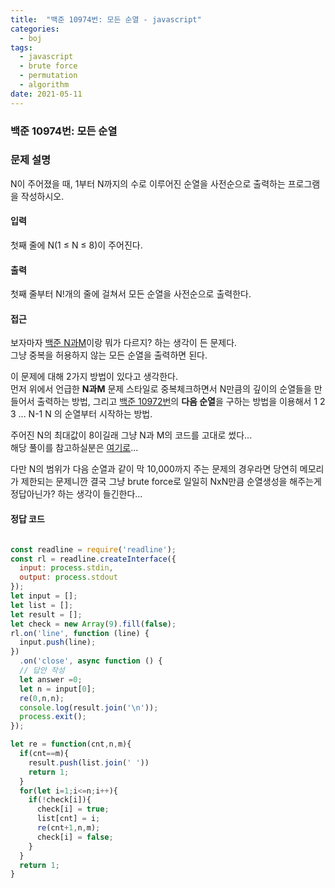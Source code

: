 ```yaml
---
title:  "백준 10974번: 모든 순열 - javascript"
categories: 
  - boj
tags:
  - javascript
  - brute force
  - permutation
  - algorithm
date: 2021-05-11
---
```

### 백준 10974번: 모든 순열

### 문제 설명 
N이 주어졌을 때, 1부터 N까지의 수로 이루어진 순열을 사전순으로 출력하는 프로그램을 작성하시오.

 
#### 입력
첫째 줄에 N(1 ≤ N ≤ 8)이 주어진다. 

#### 출력
첫째 줄부터 N!개의 줄에 걸쳐서 모든 순열을 사전순으로 출력한다.

#### 접근   
보자마자 [백준 N과M](../3-15649/)이랑 뭐가 다르지? 하는 생각이 든 문제다.   
그냥 중복을 허용하지 않는 모든 순열을 출력하면 된다.   

이 문제에 대해 2가지 방법이 있다고 생각한다.   
먼저 위에서 언급한 **N과M** 문제 스타일로 중복체크하면서 N만큼의 깊이의 순열들을 만들어서 출력하는 방법, 그리고 [백준 10972번](../1-10972/)의 **다음 순열**을 구하는 방법을 이용해서 1 2 3 ... N-1 N 의 순열부터 시작하는 방법.   

주어진 N의 최대값이 8이길래 그냥 N과 M의 코드를 고대로 썼다...   
해당 풀이를 참고하실분은 [여기로](../3-15649/)...   

다만 N의 범위가 다음 순열과 같이 막 10,000까지 주는 문제의 경우라면 당연히 메모리가 제한되는 문제니깐 결국 그냥 brute force로 일일히 NxN만큼 순열생성을 해주는게 정답아닌가? 하는 생각이 들긴한다...


#### 정답 코드
```js

const readline = require('readline');
const rl = readline.createInterface({
  input: process.stdin,
  output: process.stdout
});
let input = [];
let list = [];
let result = [];
let check = new Array(9).fill(false);
rl.on('line', function (line) {
  input.push(line);
})
  .on('close', async function () {
  // 답안 작성
  let answer =0;  
  let n = input[0];  
  re(0,n,n);
  console.log(result.join('\n'));
  process.exit();
});

let re = function(cnt,n,m){
  if(cnt==m){
    result.push(list.join(' '))
    return 1;
  }
  for(let i=1;i<=n;i++){
    if(!check[i]){
      check[i] = true;
      list[cnt] = i;
      re(cnt+1,n,m);
      check[i] = false;
    }
  }
  return 1;
}
```
